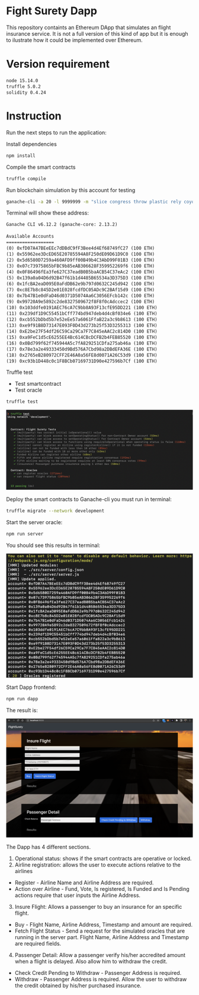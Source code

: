 # Fight Surety Dapp

This repository containts an Ethereum DApp that simulates an flight insurance service. It is not a full version of this kind of app but it is enough to ilustrate how it could be implemented over Ethereum.

# Version requirement
```
node 15.14.0
truffle 5.0.2
solidity 0.4.24
```

# Instruction
Run the next steps to run the application:

Install dependencies
```bash
npm install
```

Compile the smart contracts
```bash
truffle compile
```

Run blockchain simulation by this account for testing
```bash
ganache-cli -a 20 -l 9999999 -m "slice congress throw plastic rely coyote margin myself together manage romance actress"
```

Terminal will show these address:
```text
Ganache CLI v6.12.2 (ganache-core: 2.13.2)

Available Accounts
==================
(0) 0xfD07A47BEeEEc7dDBdC9fF3Bee4d4Ef68749fC27 (100 ETH)
(1) 0x55962ee3DcED65E20785594A8F250dE09D61D9C0 (100 ETH)
(2) 0x5d6580D7259a460AFD9ff00B49b4C3AbD99F01B3 (100 ETH)
(3) 0x07c73975865bFBC9b85eAB306628F359952269f6 (100 ETH)
(4) 0x0F86496fEa3fe627C37eadB0B5baACB54C37eAc2 (100 ETH)
(5) 0x139a0a04D6d92B47f61b1d4485B65534a3D375D3 (100 ETH)
(6) 0x1fcBA2eaD095E0aFdDB62e9b797d0632C245d942 (100 ETH)
(7) 0xc8E7b8c845D2e01E028fcdfDC05ADc9C2BAf15d9 (100 ETH)
(8) 0x7b47B1e0dFaD46d0371D5074Aa6C3056EFcb142c (100 ETH)
(9) 0x99720A9e5892c2de8327509672f8F8f0cAdccec2 (100 ETH)
(10) 0x103ddfe0191AEC76cA7C9bb8A93F13cfE95DD221 (100 ETH)
(11) 0x239df1D9C55451bCff774bd947deb4d4cBf034e6 (100 ETH)
(12) 0xcb552bDbd5b7e52eEe57a6061FfaB22a3c9b8613 (100 ETH)
(13) 0xe9f91B8D73147E093F0D43d273b25f53D3255313 (100 ETH)
(14) 0xE2be27F54df26C59Ca29Ca7F7C845eAAC2c814D0 (100 ETH)
(15) 0xa9FeC1d5cE6255EE4Bc614CBcDCFB2b4FEB85520 (100 ETH)
(16) 0x0Bd799f62f745944A5c7fA829251CDfa275ab46a (100 ETH)
(17) 0x78e3a2e49333450d9Bd576A7Cbd98a2DBdEFA36E (100 ETH)
(18) 0x2765eB280972CFF2E46A0a56FE8d0071A26C53d9 (100 ETH)
(19) 0xc93b1D448c0c1F8BCb07169731D90e427596b7Cf (100 ETH)
```

Truffle test
* Test smartcontract
* Test oracle
```bash
truffle test
```


![truffle test](images/test.png)

Deploy the smart contracts to Ganache-cli you must run in terminal:
```bash
truffle migrate --network development
```

Start the server oracle:
```bash
npm run server
```
You should see this results in terminal:

![run server](images/oracle.png)

Start Dapp frontend:
```bash
npm run dapp
```
The result is:

![dapp](images/dapp.png)

The Dapp has 4 different sections.

1. Operational status: shows if the smart contracts are operative or locked.
2. Airline registration: allows the user to execute actions relative to the airlines

* Register - Airline Name and Airline Address are required.
* Action over Airline - Fund, Vote, Is registered, Is Funded and Is Pending actions require that user inputs the Airline Address.

3. Insure Flight: Allows a passenger to buy an insurance for an specific flight.

* Buy - Flight Name, Airline Address, Timestamp and amount are required.
* Fetch Flight Status - Send a request for the simulated oracles that are running in the server part. Flight Name, Airline Address and Timestamp are required fields.

4. Passenger Detail: Allow a passenger verify his/her accredited amount when a flight is delayed. Also allow him to withdraw the credit.

* Check Credit Pending to Withdraw - Passenger Address is required.
* Withdraw - Passenger Address is required. Allow the user to withdraw the credit obtained by his/her purchased insurance.